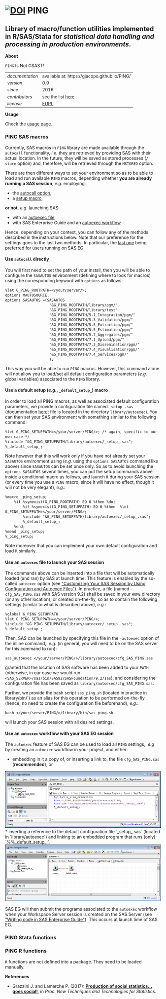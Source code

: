 [![DOI](https://zenodo.org/badge/79137006.svg)](https://zenodo.org/badge/latestdoi/79137006)
PING
====

Library of macro/function utilities implemented in R/SAS/Stata for 
*statistical data handling and processing in production environments*.
---

**About**

`PING` Is Not GSAST! 

<table align="center">
    <tr> <td align="left"><i>documentation</i></td> <td align="left">available at: https://gjacopo.github.io/PING/</td> </tr> 
    <tr> <td align="left"><i>version</i></td> <td align="left">0.9</td> </tr> 
    <tr> <td align="left"><i>since</i></td> <td align="left">2016</td> </tr> 
    <tr> <td align="left"><i>contributors</i></td> <td align="left">see the list <a href="https://gjacopo.github.io/PING/d3/df9/mainpage_about.html">here</a></td> </tr> 
    <tr> <td align="left"><i>license</i></td> <td align="left"><a href="https://joinup.ec.europa.eu/sites/default/files/eupl1.1.-licence-en_0.pdfEUPL">EUPL</a></td> </tr> 
</table>

**Usage**

Check the [usage page](https://gjacopo.github.io/PING/dd/dcb/mainpage_usage.html).

### PING SAS macros 

Currently, SAS macros in `PING` library are made available through the `autocall` functionality, _i.e._ 
they are retrieved by providing SAS with their actual location. In the future, they will be saved as stored 
processes (`/ store` option) and, therefore, will be retrieved through the `MSTORED` option. 

There are then different ways to set your environment so as to be able to load and run available `PING` macros, 
depending whether **you are already running a SAS session**, _e.g._ employing:
* the [autocall option](#SASautocall),
* a [setup macro](#macroSASautocall),

**or not**, _e.g._ launching SAS:
* with an [autoexec file](#SASautoexec),
* with SAS Enterprise Guide and an [autoexec workflow](#EGautoexec).

Hence, depending on your context, you can follow any of the methods described in the instructions below. 
Note that our preference for the settings goes to the last two methods. In particular, the 
[last one](#EGautoexec) being preferred for users running on SAS EG.

<a name="SASautocall"></a>
#### Use `autocall` directly
You will first need to set the path of your install, then you will be able to configure the `SASAUTOS` 
environment (defining where to look for macros) using the corresponding keyword with `options` as follows:

	%let G_PING_ROOTPATH=</your/server/>; 
	options MAUTOSOURCE;
	options SASAUTOS =(SASAUTOS 
						"&G_PING_ROOTPATH/library/pgm/" 		
						"&G_PING_ROOTPATH/library/test" 			
						"&G_PING_ROOTPATH/5.1_Integration/pgm/"
						"&G_PING_ROOTPATH/5.3_Validation/pgm/"
						"&G_PING_ROOTPATH/5.5_Extraction/pgm/"
						"&G_PING_ROOTPATH/5.5_Estimation/pgm/"
						"&G_PING_ROOTPATH/5.7_Aggregates/pgm/"
						"&G_PING_ROOTPATH/7.1_Upload/pgm/"
						"&G_PING_ROOTPATH/7.3_Dissemination/pgm/"
						"&G_PING_ROOTPATH/7.4_Visualisation/pgm/"
						"&G_PING_ROOTPATH/7.4_Services/pgm/"
						);

This way you will be able to run `PING` macros. 
However, this command alone will not allow you to load/set all default configuration parameters (_e.g._ global variables) associated to the `PING` library.

<a name="macroSASautocall"></a>
#### Use a default setup (_e.g._, `_default_setup_`) macro
In order to load all PING macros, as well as associated default configuration parameters, we provide a 
configuration file named `_setup_.sas` (documentation [here](#sas_setup_); file is located in the directory 
`library/autoexec`). You can then set your SAS environment with something similar to the following command:

	%let G_PING_SETUPPATH=</your/server/PING/>; /* again, specific to our own case */
	%include "&G_PING_SETUPPATH/library/autoexec/_setup_.sas";	
	%_default_setup_;
	
Note however that this will work only if you have not already set your `SASAUTOS` environment using (_e.g._ 
using the `options SASAUTOS` command like above) since `SASAUTOS` can be set once only. So as to avoid launching
the `options SASAUTOS` several times, you can put the setup commands above inside a conditional macro as follows, 
and launch it during your SAS session (or every time you use a `PING` macro, since it will have no effect, though 
it will not be very elegant), _e.g._:


	%macro _ping_setup;
		%if %symexist(G_PING_ROOTPATH) EQ 0 %then %do; 
			%if %symexist(G_PING_SETUPPATH) EQ 0 %then 	%let G_PING_SETUPPATH=</your/server/PING>; 
			%include "&G_PING_SETUPPATH/library/autoexec/_setup_.sas";
			%_default_setup_;
		%end;
	%mend _ping_setup;
	%_ping_setup;

Note moreover that you can implement your own default configuration and load it similarly.
	
<a name="SASautoexec"></a>
#### Use an `autoexec` file to launch your SAS session
The commands above can be inserted into a file that will be automatically loaded (and ran) by SAS at launch time. 
This feature is enabled by the so-called `autoexec` option (see 
["Customizing Your SAS Session by Using Configuration and Autoexec Files"](http://support.sas.com/documentation/cdl/en/hostunx/63053/HTML/default/viewer.htm#p13flc1vsrqwr8n1vutzds8rp3t0.htm)).
In practice, a file (named `cfg_SAS_PING.sas` with SAS version 9.2) shall be saved in your `HOME` directory (or any 
other location), or created on-the-fly, so as to contain the following settings (similar to what is described 
above), _e.g._:

	%global G_PING_SETUPPATH
	%let G_PING_SETUPPATH=</your/server/PING/>;
	%include "&G_PING_SETUPPATH/library/autoexec/_setup_.sas";
	%_default_setup_;
 
Then, SAS can be launched by specifying this file in the `-autoexec` option of the inline command, _.e.g._ (in 
general, you will need to be on the SAS server for this command to run):
	
	sas_autoexec </your/server/PING/>/library/autoexec/cfg_SAS_PING.sas
	
granted that the location of SAS software has been added to your `PATH` (otherwise, in our case we would run 
`<SAS_SERVER>/sas/bin/SAS92/SASFoundation/9.2/sas`), and considering the configuration file has been saved 
as `library/autoexec/cfg_SAS_PING.sas`.

Further, we provide the bash script `sas_ping.sh` (located in practice in library/bin/`) 
as an alias for this operation to be performed on-the-fly (hence, no need to create the configuration file beforehand), 
_e.g._:

	bash </your/server/PING/>/library/bin/sas_ping.sh
	
will launch your SAS session with all desired settings. 

<a name="EGautoexec"></a>
#### Use an `autoexec` workflow with your SAS EG session
The `autoexec` feature  of SAS EG can be used to load all `PING` settings, _.e.g_ by creating an `autoexec` workflow in your 
project, and either:
* embedding in it a copy of, or inserting a link to, the file `cfg_SAS_PING.sas` (**recommended**), or
<img src="img/sas_eg_autoexec1.png" border="1" alt="cfg_SAS_PING.sas in autoexec">
* inserting a reference to the default configuration file `_setup_.sas` (located in `library/autoexec`) 
and linking to an embedded program that runs (only) `%%_default_setup_;`.
<img src="img/sas_eg_autoexec2.png" border="1" alt="_setup_.sas in autoexec">

SAS EG will then submit the programs associated to the `autoexec` workflow when your Workspace Server session is 
created on the SAS Server (see ["Writing code in SAS Enterprise Guide"](http://www.lexjansen.com/wuss/2013/83_Paper.pdf)). 
This occurs at launch time of SAS EG.

<a name="Stata"></a>
### PING Stata functions

<a name="R"></a>
### PING R functions

`R` functions are not defined into a package. They need to be loaded manually.

**<a name="References"></a>References**

* Grazzini J. and Lamarche P. (2017): 
  [**Production of social statistics... goes social!**](https://www.conference-service.com/NTTS2017/documents/agenda/data/abstracts/abstract_124.html), 
  in _Proc.  New Techniques and Technologies for Statistics_.

